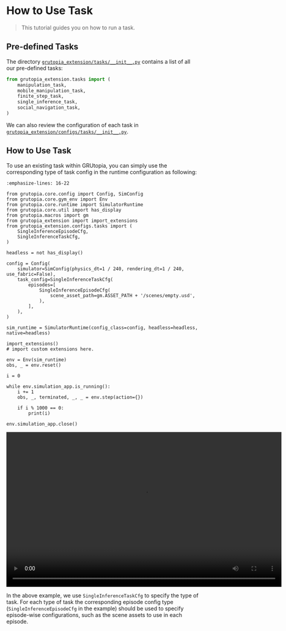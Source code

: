 # How to Use Task

> This tutorial guides you on how to run a task.

## Pre-defined Tasks

The directory [`grutopia_extension/tasks/__init__.py`](https://github.com/OpenRobotLab/GRUtopia/blob/main/grutopia_extension/tasks/__init__.py) contains a list of all our pre-defined tasks:

```Python
from grutopia_extension.tasks import (
    manipulation_task,
    mobile_manipulation_task,
    finite_step_task,
    single_inference_task,
    social_navigation_task,
)
```

We can also review the configuration of each task in [`grutopia_extension/configs/tasks/__init__.py`](https://github.com/OpenRobotLab/GRUtopia/blob/main/grutopia_extension/configs/tasks/__init__.py).


## How to Use Task

To use an existing task within GRUtopia, you can simply use the corresponding type of task config in the runtime configuration as following:

```{code-block} python
:emphasize-lines: 16-22

from grutopia.core.config import Config, SimConfig
from grutopia.core.gym_env import Env
from grutopia.core.runtime import SimulatorRuntime
from grutopia.core.util import has_display
from grutopia.macros import gm
from grutopia_extension import import_extensions
from grutopia_extension.configs.tasks import (
    SingleInferenceEpisodeCfg,
    SingleInferenceTaskCfg,
)

headless = not has_display()

config = Config(
    simulator=SimConfig(physics_dt=1 / 240, rendering_dt=1 / 240, use_fabric=False),
    task_config=SingleInferenceTaskCfg(
        episodes=[
            SingleInferenceEpisodeCfg(
                scene_asset_path=gm.ASSET_PATH + '/scenes/empty.usd',
            ),
        ],
    ),
)

sim_runtime = SimulatorRuntime(config_class=config, headless=headless, native=headless)

import_extensions()
# import custom extensions here.

env = Env(sim_runtime)
obs, _ = env.reset()

i = 0

while env.simulation_app.is_running():
    i += 1
    obs, _, terminated, _, _ = env.step(action={})

    if i % 1000 == 0:
        print(i)

env.simulation_app.close()
```

<video width="720" height="405" controls>
    <source src="../../_static/video/tutorial_use_task.webm" type="video/webm">
</video>

In the above example, we use `SingleInferenceTaskCfg` to specify the type of task. For each type of task the corresponding episode config type (`SingleInferenceEpisodeCfg` in the example) should be used to specify episode-wise configurations, such as the scene assets to use in each episode.
